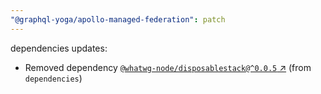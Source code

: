```yaml
---
"@graphql-yoga/apollo-managed-federation": patch
---
```

dependencies updates:
  - Removed dependency [`@whatwg-node/disposablestack@^0.0.5` ↗︎](https://www.npmjs.com/package/@whatwg-node/disposablestack/v/0.0.5) (from `dependencies`)
